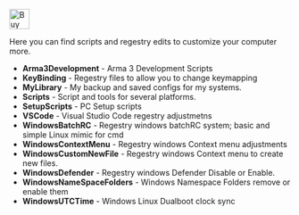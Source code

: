 <a href='https://ko-fi.com/I2I01RWL4' target='_blank'><img height='36' style='border:0px;height:36px;' src='https://cdn.ko-fi.com/cdn/kofi1.png?v=2' border='0' alt='Buy Me a Coffee at ko-fi.com' /></a>

Here you can find scripts and regestry edits to customize your computer more.

- **Arma3Development** - Arma 3 Development Scripts
- **KeyBinding** - Regestry files to allow you to change keymapping
- **MyLibrary** - My backup and saved configs for my systems.
- **Scripts** - Script and tools for several platforms.
- **SetupScripts** - PC Setup scripts
- **VSCode** - Visual Studio Code regestry adjustmetns
- **WindowsBatchRC** - Regestry windows batchRC system; basic and simple Linux mimic for cmd
- **WindowsContextMenu** - Regestry windows Context menu adjustments
- **WindowsCustomNewFile** - Regestry windows Context menu to create new files.
- **WindowsDefender** - Regestry windows Defender Disable or Enable.
- **WindowsNameSpaceFolders** - Windows Namespace Folders remove or enable them
- **WindowsUTCTime** - Windows Linux Dualboot clock sync

